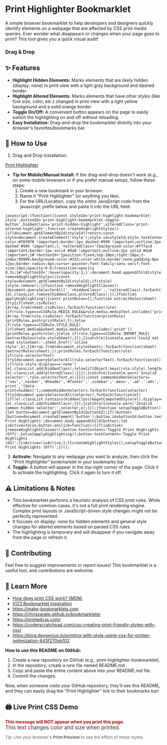 # **Print Highlighter Bookmarklet**

A simple browser bookmarklet to help developers and designers quickly identify elements on a webpage that are affected by CSS print media queries. Ever wonder what disappears or changes when your page goes to print? This tool gives you a quick visual audit!

### Drag & Drop

## **✨ Features**

* **Highlight Hidden Elements:** Marks elements that are likely hidden (display: none) in print view with a light gray background and dashed border.  
* **Highlight Altered Elements:** Marks elements that have other styles (like font size, color, etc.) changed in print view with a light yellow background and a solid orange border.  
* **Toggle On/Off:** A convenient button appears on the page to easily switch the highlighting on and off without reloading.  
* **Easy Installation:** Drag-and-drop the bookmarklet directly into your browser's favorites/bookmarks bar.

## **🚀 How to Use** 

1. Drag and Drop Installation:

<a href="javascript:(function(){const styleId='print-highlight-bookmarklet-style',buttonId='print-highlight-bookmarklet-toggle-button',hiddenClass='print-hidden-highlight',alteredClass='print-altered-highlight';function createHighlightStyles(){if(document.getElementById(styleId))return;const style=document.createElement('style');style.id=styleId;style.textContent='.'+hiddenClass+'{background-color:#f0f0f0 !important;border:1px dashed #999 !important;outline:2px dashed #999 !important;}.'+alteredClass+'{background-color:#fffacd !important;border:1px solid #da0 !important;outline:2px solid #da0 !important;}#'+buttonId+'{position:fixed;top:10px;right:10px;z-index:99999;background-color:#333;color:white;border:none;padding:8px 12px;border-radius:4px;cursor:pointer;font-family:sans-serif;font-size:14px;opacity:0.8;transition:opacity 0.3s;}#'+buttonId+':hover{opacity:1;}';document.head.appendChild(style);}function removeHighlightStyles(){const style=document.getElementById(styleId);if(style){style.remove();}}function removeHighlightClasses(){document.querySelectorAll('.'+hiddenClass+',.'+alteredClass).forEach(function(el){el.classList.remove(hiddenClass,alteredClass);});}function applyHighlighting(){const printRules=[];function extractRules(sheet){try{if(sheet.cssRules){Array.from(sheet.cssRules).forEach(function(rule){if(rule.type===CSSRule.MEDIA_RULE&&rule.media.mediaText.includes('print')){Array.from(rule.cssRules).forEach(function(printRule){printRules.push(printRule);});}else if(rule.type===CSSRule.STYLE_RULE){if(sheet.media&&sheet.media.mediaText.includes('print')){printRules.push(rule);}}else if(rule.type===CSSRule.IMPORT_RULE){extractRules(rule.styleSheet);}});}}catch(e){console.warn('Could not read stylesheet:',sheet.href||'inline style',e);}}Array.from(document.styleSheets).forEach(function(sheet){extractRules(sheet);});printRules.forEach(function(rule){if(rule.selectorText){try{document.querySelectorAll(rule.selectorText).forEach(function(el){if(rule.style.display==='none'){el.classList.add(hiddenClass);}else{if(Object.keys(rule.style).length>0){el.classList.add(alteredClass);}}});}catch(e){console.warn('Invalid selector:',rule.selectorText,e);}}});const commonHiddenSelectors=['nav','.navbar','#header','#footer','.sidebar','.menu','.ad','.ads','.no-print','[data-print=hidden]'];commonHiddenSelectors.forEach(function(selector){try{document.querySelectorAll(selector).forEach(function(el){if(!el.classList.contains(hiddenClass)&&getComputedStyle(el).display==='none'){el.classList.add(hiddenClass);}});}catch(e){console.warn('Invalid common hidden selector:',selector,e);}});}function setupToggleButton(){let button=document.getElementById(buttonId);if(!button){button=document.createElement('button');button.id=buttonId;button.textContent='Toggle Print Highlights';document.body.appendChild(button);let isActive=false;button.onclick=function(){if(isActive){removeHighlightClasses();button.textContent='Toggle Print Highlights (Off)';}else{applyHighlighting();button.textContent='Toggle Print Highlights (On)';}isActive=!isActive;};}}createHighlightStyles();setupToggleButton();removeHighlightClasses();document.getElementById(buttonId).textContent='Toggle Print Highlights (Off)';})();" title="Drag this to your bookmarks bar!">Print Highlighter</a>


   * **Tip for Mobile/Manual Install:** If the drag-and-drop doesn't work (e.g., on some mobile browsers or if you prefer manual setup), follow these steps:  
     1. Create a new bookmark in your browser.  
     2. Name it "Print Highlighter" (or anything you like).  
     3. For the URL/Location, copy the *entire* JavaScript code from the javascript: prefix below and paste it into the URL field:  
        
```
javascript:(function(){const styleId='print-highlight-bookmarklet-style',buttonId='print-highlight-bookmarklet-toggle-button',hiddenClass='print-hidden-highlight',alteredClass='print-altered-highlight';function createHighlightStyles(){if(document.getElementById(styleId))return;const style=document.createElement('style');style.id=styleId;style.textContent='.'+hiddenClass+'{background-color:#f0f0f0 !important;border:1px dashed #999 !important;outline:2px dashed #999 !important;}.'+alteredClass+'{background-color:#fffacd !important;border:1px solid #da0 !important;outline:2px solid #da0 !important;}#'+buttonId+'{position:fixed;top:10px;right:10px;z-index:99999;background-color:#333;color:white;border:none;padding:8px 12px;border-radius:4px;cursor:pointer;font-family:sans-serif;font-size:14px;opacity:0.8;transition:opacity 0.3s;}#'+buttonId+':hover{opacity:1;}';document.head.appendChild(style);}function removeHighlightStyles(){const style=document.getElementById(styleId);if(style){style.remove();}}function removeHighlightClasses(){document.querySelectorAll('.'+hiddenClass+',.'+alteredClass).forEach(function(el){el.classList.remove(hiddenClass,alteredClass);});}function applyHighlighting(){const printRules=[];function extractRules(sheet){try{if(sheet.cssRules){Array.from(sheet.cssRules).forEach(function(rule){if(rule.type===CSSRule.MEDIA_RULE&&rule.media.mediaText.includes('print')){Array.from(rule.cssRules).forEach(function(printRule){printRules.push(printRule);});}else if(rule.type===CSSRule.STYLE_RULE){if(sheet.media&&sheet.media.mediaText.includes('print')){printRules.push(rule);}}else if(rule.type===CSSRule.IMPORT_RULE){extractRules(rule.styleSheet);}});}}catch(e){console.warn('Could not read stylesheet:',sheet.href||'inline style',e);}}Array.from(document.styleSheets).forEach(function(sheet){extractRules(sheet);});printRules.forEach(function(rule){if(rule.selectorText){try{document.querySelectorAll(rule.selectorText).forEach(function(el){if(rule.style.display==='none'){el.classList.add(hiddenClass);}else{if(Object.keys(rule.style).length>0){el.classList.add(alteredClass);}}});}catch(e){console.warn('Invalid selector:',rule.selectorText,e);}}});const commonHiddenSelectors=['nav','.navbar','#header','#footer','.sidebar','.menu','.ad','.ads','.no-print','[data-print=hidden]'];commonHiddenSelectors.forEach(function(selector){try{document.querySelectorAll(selector).forEach(function(el){if(!el.classList.contains(hiddenClass)&&getComputedStyle(el).display==='none'){el.classList.add(hiddenClass);}});}catch(e){console.warn('Invalid common hidden selector:',selector,e);}});}function setupToggleButton(){let button=document.getElementById(buttonId);if(!button){button=document.createElement('button');button.id=buttonId;button.textContent='Toggle Print Highlights';document.body.appendChild(button);let isActive=false;button.onclick=function(){if(isActive){removeHighlightClasses();button.textContent='Toggle Print Highlights (Off)';}else{applyHighlighting();button.textContent='Toggle Print Highlights (On)';}isActive=!isActive;};}}createHighlightStyles();setupToggleButton();removeHighlightClasses();document.getElementById(buttonId).textContent='Toggle Print Highlights (Off)';})();
```

3. **Activate:** Navigate to any webpage you want to analyze, then click the "Print Highlighter" bookmarklet in your bookmarks bar.  
4. **Toggle:** A button will appear in the top-right corner of the page. Click it to activate the highlighting. Click it again to turn it off.

## **⚠️ Limitations & Notes**

* This bookmarklet performs a heuristic analysis of CSS print rules. While effective for common cases, it's not a full print rendering engine. Complex print layouts or JavaScript-driven style changes might not be perfectly represented.  
* It focuses on display: none for hidden elements and general style changes for altered elements based on parsed CSS rules.  
* The highlighting is temporary and will disappear if you navigate away from the page or refresh it.

## **🤝 Contributing**

Feel free to suggest improvements or report issues\! This bookmarklet is a useful tool, and contributions are welcome.


## 📄 Learn More

- [How does print CSS work? (MDN)](https://developer.mozilla.org/en-US/docs/Web/CSS/@media/print)
- [h123 Bookmarklet Inspiration](https://hinderlingvolkart.github.io/h123/)
- https://make-bookmarklets.com
- https://chriszarate.github.io/bookmarkleter
- https://printedcss.com/
- https://coderscratchpad.com/css-creating-print-friendly-styles-with-css/
- https://blog.devgenius.io/printing-with-style-using-css-for-printer-optimization-643f270eb102

**How to use this README on GitHub:**

1. Create a new repository on GitHub (e.g., print-highlighter-bookmarklet).  
2. In the repository, create a new file named README.md.  
3. Copy and paste the entire content above into your README.md file.  
4. Commit the changes.

Now, when someone visits your GitHub repository, they'll see this README, and they can easily drag the "Print Highlighter" link to their bookmarks bar!


## 🖨️ Live Print CSS Demo

<style>
  .no-print-demo { color: #b00; font-weight: bold; }
  .print-different-demo { color: #333; font-size: 1.2em; }
  .print-only-demo { display: none; }
  @media print {
    .no-print-demo { display: none !important; }
    .print-different-demo {
      color: #007700 !important;
      font-size: 2em !important;
      font-weight: bold !important;
    }
    .print-only-demo {
      display: block !important;
      color: #b00 !important;
      font-style: italic !important;
      font-size: 1.5em !important;
    }
  }
</style>

<div class="no-print-demo">This message will NOT appear when you print this page.</div>
<div class="print-different-demo">This text changes color and size when printed.</div>
<div class="print-only-demo">This message ONLY appears in print view.</div>

<p style="font-size:0.95em;color:#666;">Tip: Use your browser's <b>Print Preview</b> to see the effect of these styles.</p>
